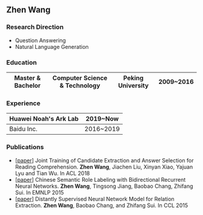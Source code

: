 ## Zhen Wang
### Research Direction
- Question Answering
- Natural Language Generation

### Education
| Master & Bachelor | Computer Science & Technology | Peking University | 2009\~2016 |
| ------------- | ------------- | ------------- | ------------- |

### Experience

| Huawei Noah's Ark Lab | 2019\~Now |
| ------------- | ------------- |
| Baidu Inc. | 2016\~2019 |

### Publications

- \[[paper](https://www.aclweb.org/anthology/P18-1159/)\] Joint Training of Candidate Extraction and Answer Selection for Reading Comprehension. **Zhen Wang**, Jiachen Liu, Xinyan Xiao, Yajuan Lyu and Tian Wu. In ACL 2018
- \[[paper](https://www.aclweb.org/anthology/D15-1186/)\] Chinese Semantic Role Labeling with Bidirectional Recurrent Neural Networks. **Zhen Wang**, Tingsong Jiang, Baobao Chang, Zhifang Sui. In EMNLP 2015
- \[[paper](https://link.springer.com/chapter/10.1007/978-3-319-25816-4_21)\] Distantly Supervised Neural Network Model for Relation Extraction. **Zhen Wang**, Baobao Chang, and Zhifang Sui. In CCL 2015
